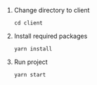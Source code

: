 1. Change directory to client

    ``cd client``

2. Install required packages

    ``yarn install``

3. Run project

    ``yarn start``